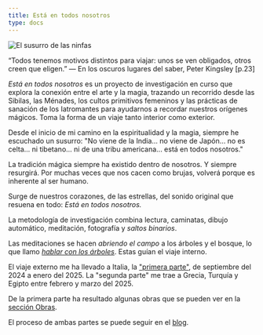 ```yaml
---
title: Está en todos nosotros
type: docs
---
```


![El susurro de las ninfas](/images/X1V45282-Enhanced-SR.jpg)

“Todos tenemos motivos distintos para viajar: unos se ven obligados, otros creen que eligen.”
— En los oscuros lugares del saber, Peter Kingsley [p.23]

_Está en todos nosotros_ es un proyecto de investigación en curso que explora la conexión entre el arte y la magia,
trazando un recorrido desde las Sibilas, las Ménades, los cultos primitivos femeninos y las prácticas de
sanación de los Iatromantes para ayudarnos a recordar nuestros orígenes mágicos. Toma la forma de un viaje tanto
interior como exterior.

Desde el inicio de mi camino en la espiritualidad y la magia, siempre he escuchado un susurro:
"No viene de la India... no viene de Japón… no es celta... ni tibetano... ni de una tribu americana... está en todos
nosotros."

La tradición mágica siempre ha existido dentro de nosotros. Y siempre resurgirá. Por muchas veces que nos cacen como
brujas, volverá porque es inherente al ser humano.

Surge de nuestros corazones, de las estrellas, del sonido original que resuena en todo: _Está en todos nosotros._

La metodología de investigación combina lectura, caminatas, dibujo automático, meditación, fotografía y _saltos
binarios_. 

Las meditaciones se hacen _abriendo el campo_ a los árboles y el bosque, lo que llamo [_hablar con
los árboles_](/docs/first-part/talking_with_the_trees). Estas guían el viaje interno.

El viaje externo me ha llevado a Italia, la ["primera parte"](/docs/first-part/), de septiembre del 2024 a enero del 2025. La "segunda parte"
me trae a Grecia, Turquía y Egipto entre febrero y marzo del 2025.

De la primera parte ha resultado algunas obras que se pueden ver en la [sección Obras](/docs/first-part/#obras).

El proceso de ambas partes se puede seguir en el [blog](/posts).
